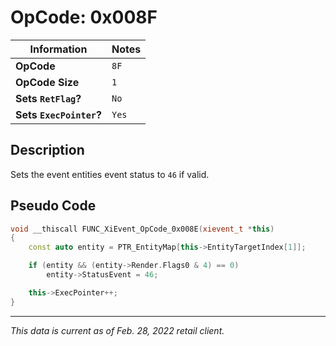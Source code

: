 # OpCode: 0x008F

| Information               | Notes |
|---                        |---    |
| **OpCode**                | `8F`  |
| **OpCode Size**           | `1`   |
| **Sets `RetFlag`?**       | `No`  |
| **Sets `ExecPointer`?**   | `Yes` |

## Description

Sets the event entities event status to `46` if valid.

## Pseudo Code

```cpp
void __thiscall FUNC_XiEvent_OpCode_0x008E(xievent_t *this)
{
    const auto entity = PTR_EntityMap[this->EntityTargetIndex[1]];

    if (entity && (entity->Render.Flags0 & 4) == 0)
        entity->StatusEvent = 46;

    this->ExecPointer++;
}
```

---

_This data is current as of Feb. 28, 2022 retail client._